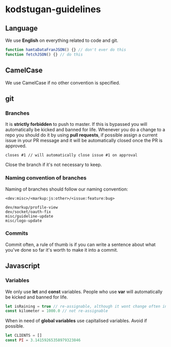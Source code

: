 # kodstugan-guidelines

## Language

We use **English** on everything related to code and git.
```javascript
function hamtaDataFranJSON() {} // don't ever do this
function fetchJSON() {} // do this
```

## CamelCase
We use CamelCase if no other convention is specified.

## git

### Branches
It is **strictly forbidden** to push to master. If this is bypassed you will automatically be kicked and banned for life.
Whenever you do a change to a repo you should do it by using **pull requests**, if possible assign a current issue in your PR message and it will be automatically closed once the PR is approved.
```shell
closes #1 // will automatically close issue #1 on approval
```
Close the branch if it's not necessary to keep.

### Naming convention of branches
Naming of branches should follow our naming convention:
```shell
<dev:misc>/<markup:js:other>/<issue:feature:bug>

dev/markup/profile-view
dev/socket/oauth-fix
misc/guideline-update
misc/logo-update
```

### Commits
Commit often, a rule of thumb is if you can write a sentence about what you've done so far it's worth to make it into a commit.

## Javascript

### Variables
We only use **let** and **const** variables. People who use **var** will automatically be kicked and banned for life.
```javascript
let isRaining = true // re-assignable, although it wont change often in Sweden...
const kilometer = 1000.0 // not re-assignable
```
When in need of **global variables** use capitalised variables. Avoid if possible.
```javascript
let CLIENTS = []
const PI = 3.14159265358979323846
```

